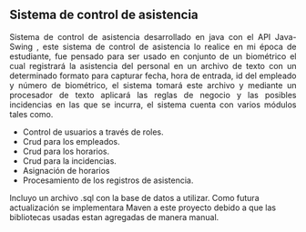 ## Sistema de control de asistencia 

<p align="justify"> Sistema de control de asistencia desarrollado en java con el API Java-Swing , este sistema de control de asistencia lo realice en mi época de estudiante, fue pensado para ser usado en conjunto de un biométrico el cual registrará la asistencia del personal en un archivo de texto con un determinado formato para capturar fecha, hora de entrada, id del empleado y número de biométrico, el sistema tomará este archivo y mediante un procesador de texto aplicará las reglas de negocio y las posibles incidencias en las que se incurra, el sistema cuenta con varios módulos tales como. </p>

- Control de usuarios a través de roles.
- Crud para los empleados.
- Crud para los horarios.
- Crud para la incidencias.
- Asignación de horarios
- Procesamiento de los registros de asistencia.

Incluyo un archivo .sql con la base de datos a utilizar.
Como futura actualización se implementara Maven a este proyecto debido a que las bibliotecas usadas estan agregadas de manera manual. 
